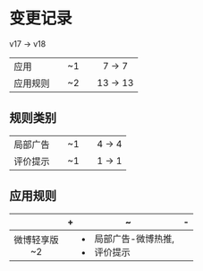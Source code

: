 # 变更记录

v17 -> v18

||||||
|-|:-:|:-:|:-:|:-:|
|应用||~1||7 -> 7|
|应用规则||~2||13 -> 13|

## 规则类别

||||||
|-|:-:|:-:|:-:|:-:|
|局部广告||~1||4 -> 4|
|评价提示||~1||1 -> 1|

## 应用规则

||+|~|-|
|:-:|-|-|-|
|微博轻享版<br>~2||<li>局部广告-微博热推,<li>评价提示||
